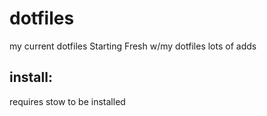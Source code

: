 # dotfiles
my current dotfiles
Starting Fresh w/my dotfiles
lots of adds 


## install:
requires stow to be installed


